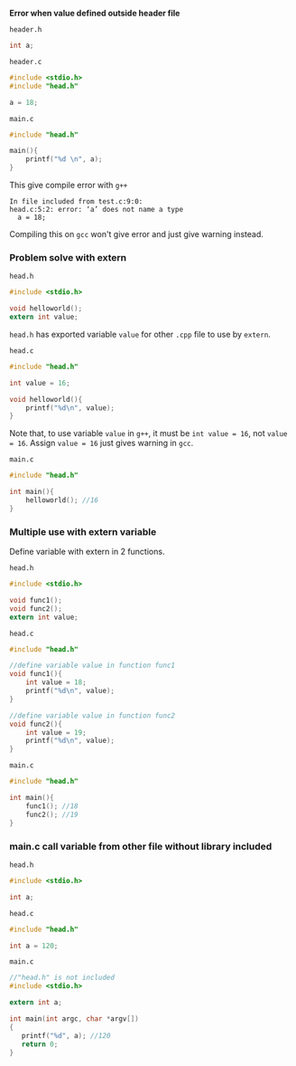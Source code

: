 **Error when value defined outside header file**

``header.h``

```c
int a;
```

``header.c``

```c
#include <stdio.h>
#include "head.h"

a = 18;
```

``main.c``

```c
#include "head.h"

main(){
	printf("%d \n", a);
}
```

This give compile error with ``g++``

```
In file included from test.c:9:0:
head.c:5:2: error: ‘a’ does not name a type
  a = 18;
```

Compiling this on ``gcc`` won't give error and just give warning instead.

### Problem solve with extern

``head.h``

```c
#include <stdio.h>

void helloworld();
extern int value;
```

``head.h`` has exported variable ``value`` for other ``.cpp`` file to use by ``extern``.

``head.c``

```c
#include "head.h"

int value = 16; 

void helloworld(){
	printf("%d\n", value);
}
```

Note that, to use variable ``value`` in ``g++``, it must be ``int value = 16``, not ``value = 16``. Assign ``value = 16`` just gives warning in ``gcc``.

``main.c``

```c
#include "head.h"

int main(){
	helloworld(); //16
}
```

### Multiple use with extern variable

Define variable with extern in 2 functions.

``head.h``

```c
#include <stdio.h>

void func1();
void func2();
extern int value;
```
``head.c``
```c
#include "head.h"

//define variable value in function func1
void func1(){
	int value = 18;
	printf("%d\n", value);
}

//define variable value in function func2
void func2(){
	int value = 19;
	printf("%d\n", value);
}
```
``main.c``
```c
#include "head.h"

int main(){
	func1(); //18
	func2(); //19
}
```

### main.c call variable from other file without library included

``head.h``

```c
#include <stdio.h>

int a;
```

``head.c``

```c
#include "head.h"

int a = 120;
```

``main.c``

```c
//"head.h" is not included
#include <stdio.h>

extern int a;

int main(int argc, char *argv[])
{
   printf("%d", a); //120
   return 0;
}
```
